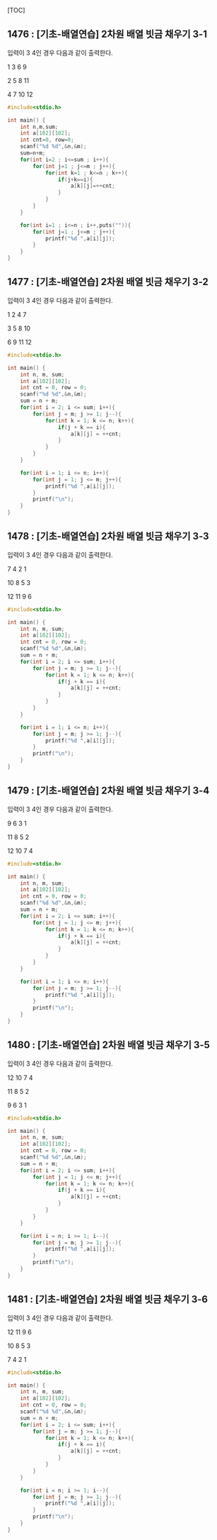 [TOC]

## 1476 : [기초-배열연습] 2차원 배열 빗금 채우기 3-1

입력이 3 4인 경우 다음과 같이 출력한다.

1 3 6 9

2 5 8 11

4 7 10 12

``` c
#include<stdio.h>

int main() {
    int n,m,sum;
    int a[102][102];
    int cnt=0, row=0;
    scanf("%d %d",&n,&m);
    sum=n+m;
    for(int i=2 ; i<=sum ; i++){
        for(int j=1 ; j<=m ; j++){
            for(int k=1 ; k<=n ; k++){
                if(j+k==i){
                    a[k][j]=++cnt;
                }
            }
        }
    }

    for(int i=1 ; i<=n ; i++,puts("")){
        for(int j=1 ; j<=m ; j++){
            printf("%d ",a[i][j]);
        }
    }
}
```

## 1477 : [기초-배열연습] 2차원 배열 빗금 채우기 3-2

입력이 3 4인 경우 다음과 같이 출력한다.

1 2 4 7 

3 5 8 10

6 9 11 12

``` c
#include<stdio.h>

int main() {
    int n, m, sum;
    int a[102][102];
    int cnt = 0, row = 0;
    scanf("%d %d",&n,&m);
    sum = n + m;
    for(int i = 2; i <= sum; i++){
        for(int j = m; j >= 1; j--){
            for(int k = 1; k <= n; k++){
                if(j + k == i){
                    a[k][j] = ++cnt;
                }
            }
        }
    }

    for(int i = 1; i <= n; i++){
        for(int j = 1; j <= m; j++){
            printf("%d ",a[i][j]);
        }
        printf("\n");
    }
}
```

## 1478 : [기초-배열연습] 2차원 배열 빗금 채우기 3-3

입력이 3 4인 경우 다음과 같이 출력한다.

7 4 2 1

10 8 5 3

12 11 9 6

``` c
#include<stdio.h>

int main() {
    int n, m, sum;
    int a[102][102];
    int cnt = 0, row = 0;
    scanf("%d %d",&n,&m);
    sum = n + m;
    for(int i = 2; i <= sum; i++){
        for(int j = m; j >= 1; j--){
            for(int k = 1; k <= n; k++){
                if(j + k == i){
                    a[k][j] = ++cnt;
                }
            }
        }
    }

    for(int i = 1; i <= n; i++){
        for(int j = m; j >= 1; j--){
            printf("%d ",a[i][j]);
        }
        printf("\n");
    }
}
```

## 1479 : [기초-배열연습] 2차원 배열 빗금 채우기 3-4

입력이 3 4인 경우 다음과 같이 출력한다.

9 6 3 1

11 8 5 2

12 10 7 4

``` c
#include<stdio.h>

int main() {
    int n, m, sum;
    int a[102][102];
    int cnt = 0, row = 0;
    scanf("%d %d",&n,&m);
    sum = n + m;
    for(int i = 2; i <= sum; i++){
        for(int j = 1; j <= m; j++){
            for(int k = 1; k <= n; k++){
                if(j + k == i){
                    a[k][j] = ++cnt;
                }
            }
        }
    }

    for(int i = 1; i <= n; i++){
        for(int j = m; j >= 1; j--){
            printf("%d ",a[i][j]);
        }
        printf("\n");
    }
}
```

## 1480 : [기초-배열연습] 2차원 배열 빗금 채우기 3-5

입력이 3 4인 경우 다음과 같이 출력한다.

12 10 7 4

11 8 5 2

9 6 3 1

``` c
#include<stdio.h>

int main() {
    int n, m, sum;
    int a[102][102];
    int cnt = 0, row = 0;
    scanf("%d %d",&n,&m);
    sum = n + m;
    for(int i = 2; i <= sum; i++){
        for(int j = 1; j <= m; j++){
            for(int k = 1; k <= n; k++){
                if(j + k == i){
                    a[k][j] = ++cnt;
                }
            }
        }
    }

    for(int i = n; i >= 1; i--){
        for(int j = m; j >= 1; j--){
            printf("%d ",a[i][j]);
        }
        printf("\n");
    }
}
```

## 1481 : [기초-배열연습] 2차원 배열 빗금 채우기 3-6

입력이 3 4인 경우 다음과 같이 출력한다.

12 11 9 6

10 8 5 3

7 4 2 1

``` c
#include<stdio.h>

int main() {
    int n, m, sum;
    int a[102][102];
    int cnt = 0, row = 0;
    scanf("%d %d",&n,&m);
    sum = n + m;
    for(int i = 2; i <= sum; i++){
        for(int j = m; j >= 1; j--){
            for(int k = 1; k <= n; k++){
                if(j + k == i){
                    a[k][j] = ++cnt;
                }
            }
        }
    }

    for(int i = n; i >= 1; i--){
        for(int j = m; j >= 1; j--){
            printf("%d ",a[i][j]);
        }
        printf("\n");
    }
}
```
